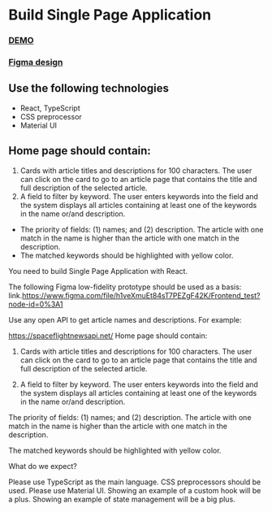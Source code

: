 # Build Single Page Application

 ### [DEMO](https://sasha-krasnoshchokov.github.io/cards_list/)
 ### [Figma design](https://www.figma.com/file/h1veXmuEt84sT7PEZgF42K/Frontend_test?node-id=0%3A1)

## Use the following technologies
 - React, TypeScript
 - CSS preprocessor
 - Material UI

## Home page should contain:
  1. Cards with article titles and descriptions for 100 characters. The user can click on the card to go to an article page that contains the title and full description of the selected article.
  2. A field to filter by keyword. The user enters keywords into the field and the system displays all articles containing at least one of the keywords in the name or/and description.
   - The priority of fields: (1) names; and (2) description. The article with one match in the name is higher than the article with one match in the description.
   - The matched keywords should be highlighted with yellow color.


You need to build Single Page Application with React.

The following Figma low-fidelity prototype should be used as a basis: link.https://www.figma.com/file/h1veXmuEt84sT7PEZgF42K/Frontend_test?node-id=0%3A1

Use any open API to get article names and descriptions. For example:

https://spaceflightnewsapi.net/
Home page should contain:

1. Cards with article titles and descriptions for 100 characters. The user can click on the card to go to an article page that contains the title and full description of the selected article.

2. A field to filter by keyword. The user enters keywords into the field and the system displays all articles containing at least one of the keywords in the name or/and description.

The priority of fields: (1) names; and (2) description. The article with one match in the name is higher than the article with one match in the description.

The matched keywords should be highlighted with yellow color.

What do we expect?

Please use TypeScript as the main language.
CSS preprocessors should be used.
Please use Material UI.
Showing an example of a custom hook will be a plus.
Showing an example of state management will be a big plus.